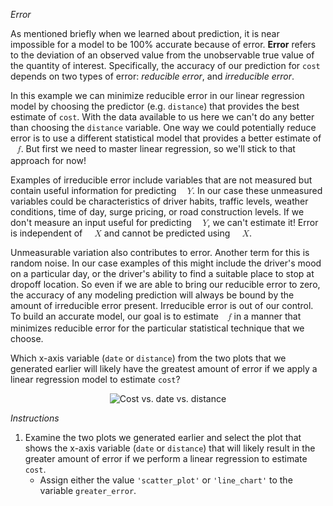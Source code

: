 <em>Error</em>

<div><p>As mentioned briefly when we learned about prediction, it is near impossible for a model to be 100% accurate because of error. <strong>Error</strong> refers to the deviation of an observed value from the unobservable true value of the quantity of interest. Specifically, the accuracy of our prediction for <code>cost</code> depends on two types of error: <em>reducible error</em>, and <em>irreducible error</em>.</p>
<p>In this example we can minimize reducible error in our linear regression model by choosing the predictor (e.g. <code>distance</code>) that provides the best estimate of <code>cost</code>. With the data available to us here we can't do any better than choosing the <code>distance</code> variable. One way we could potentially reduce error is to use a different statistical model that provides a better estimate of <span class="MathJax_Preview" style="color: inherit; display: none;"></span><span class="MathJax_SVG" id="MathJax-Element-272-Frame" tabindex="0" style="font-size: 100%; display: inline-block; position: relative;" data-mathml="<math xmlns=&quot;http://www.w3.org/1998/Math/MathML&quot;><mi>f</mi></math>" role="presentation"><svg xmlns:xlink="http://www.w3.org/1999/xlink" width="1.279ex" height="2.461ex" viewBox="0 -779.8 550.5 1059.6" role="img" focusable="false" style="vertical-align: -0.65ex;" aria-hidden="true"><g stroke="currentColor" fill="currentColor" stroke-width="0" transform="matrix(1 0 0 -1 0 0)"><use xlink:href="#MJMATHI-66" x="0" y="0"></use></g></svg><span class="MJX_Assistive_MathML" role="presentation"><math xmlns="http://www.w3.org/1998/Math/MathML"><mi>f</mi></math></span></span><script type="math/tex" id="MathJax-Element-272">f</script>. But first we need to master linear regression, so we'll stick to that approach for now! </p>
<p>Examples of irreducible error include variables that are not measured but contain useful information for predicting <span class="MathJax_Preview" style="color: inherit; display: none;"></span><span class="MathJax_SVG" id="MathJax-Element-273-Frame" tabindex="0" style="font-size: 100%; display: inline-block; position: relative;" data-mathml="<math xmlns=&quot;http://www.w3.org/1998/Math/MathML&quot;><mi>Y</mi></math>" role="presentation"><svg xmlns:xlink="http://www.w3.org/1999/xlink" width="1.773ex" height="1.945ex" viewBox="0 -779.8 763.5 837.3" role="img" focusable="false" style="vertical-align: -0.134ex;" aria-hidden="true"><g stroke="currentColor" fill="currentColor" stroke-width="0" transform="matrix(1 0 0 -1 0 0)"><use xlink:href="#MJMATHI-59" x="0" y="0"></use></g></svg><span class="MJX_Assistive_MathML" role="presentation"><math xmlns="http://www.w3.org/1998/Math/MathML"><mi>Y</mi></math></span></span><script type="math/tex" id="MathJax-Element-273">Y</script>. In our case these unmeasured variables could be characteristics of driver habits, traffic levels, weather conditions, time of day, surge pricing, or road construction levels. If we don't measure an input useful for predicting <span class="MathJax_Preview" style="color: inherit; display: none;"></span><span class="MathJax_SVG" id="MathJax-Element-274-Frame" tabindex="0" style="font-size: 100%; display: inline-block; position: relative;" data-mathml="<math xmlns=&quot;http://www.w3.org/1998/Math/MathML&quot;><mi>Y</mi></math>" role="presentation"><svg xmlns:xlink="http://www.w3.org/1999/xlink" width="1.773ex" height="1.945ex" viewBox="0 -779.8 763.5 837.3" role="img" focusable="false" style="vertical-align: -0.134ex;" aria-hidden="true"><g stroke="currentColor" fill="currentColor" stroke-width="0" transform="matrix(1 0 0 -1 0 0)"><use xlink:href="#MJMATHI-59" x="0" y="0"></use></g></svg><span class="MJX_Assistive_MathML" role="presentation"><math xmlns="http://www.w3.org/1998/Math/MathML"><mi>Y</mi></math></span></span><script type="math/tex" id="MathJax-Element-274">Y</script>, we can't estimate it! Error is independent of <span class="MathJax_Preview" style="color: inherit; display: none;"></span><span class="MathJax_SVG" id="MathJax-Element-275-Frame" tabindex="0" style="font-size: 100%; display: inline-block; position: relative;" data-mathml="<math xmlns=&quot;http://www.w3.org/1998/Math/MathML&quot;><mi>X</mi></math>" role="presentation"><svg xmlns:xlink="http://www.w3.org/1999/xlink" width="1.98ex" height="2.074ex" viewBox="0 -779.8 852.5 892.9" role="img" focusable="false" style="vertical-align: -0.263ex;" aria-hidden="true"><g stroke="currentColor" fill="currentColor" stroke-width="0" transform="matrix(1 0 0 -1 0 0)"><use xlink:href="#MJMATHI-58" x="0" y="0"></use></g></svg><span class="MJX_Assistive_MathML" role="presentation"><math xmlns="http://www.w3.org/1998/Math/MathML"><mi>X</mi></math></span></span><script type="math/tex" id="MathJax-Element-275">X</script> and cannot be predicted using <span class="MathJax_Preview" style="color: inherit; display: none;"></span><span class="MathJax_SVG" id="MathJax-Element-276-Frame" tabindex="0" style="font-size: 100%; display: inline-block; position: relative;" data-mathml="<math xmlns=&quot;http://www.w3.org/1998/Math/MathML&quot;><mi>X</mi></math>" role="presentation"><svg xmlns:xlink="http://www.w3.org/1999/xlink" width="1.98ex" height="2.074ex" viewBox="0 -779.8 852.5 892.9" role="img" focusable="false" style="vertical-align: -0.263ex;" aria-hidden="true"><g stroke="currentColor" fill="currentColor" stroke-width="0" transform="matrix(1 0 0 -1 0 0)"><use xlink:href="#MJMATHI-58" x="0" y="0"></use></g></svg><span class="MJX_Assistive_MathML" role="presentation"><math xmlns="http://www.w3.org/1998/Math/MathML"><mi>X</mi></math></span></span><script type="math/tex" id="MathJax-Element-276">X</script>. </p>
<p>Unmeasurable variation also contributes to error. Another term for this is random noise. In our case examples of this might include the driver's mood on a particular day, or the driver's ability to find a suitable place to stop at dropoff location. So even if we are able to bring our reducible error to zero, the accuracy of any modeling prediction will always be bound by the amount of irreducible error present. Irreducible error is out of our control. To build an accurate model, our goal is to estimate <span class="MathJax_Preview" style="color: inherit; display: none;"></span><span class="MathJax_SVG" id="MathJax-Element-277-Frame" tabindex="0" style="font-size: 100%; display: inline-block; position: relative;" data-mathml="<math xmlns=&quot;http://www.w3.org/1998/Math/MathML&quot;><mi>f</mi></math>" role="presentation"><svg xmlns:xlink="http://www.w3.org/1999/xlink" width="1.279ex" height="2.461ex" viewBox="0 -779.8 550.5 1059.6" role="img" focusable="false" style="vertical-align: -0.65ex;" aria-hidden="true"><g stroke="currentColor" fill="currentColor" stroke-width="0" transform="matrix(1 0 0 -1 0 0)"><use xlink:href="#MJMATHI-66" x="0" y="0"></use></g></svg><span class="MJX_Assistive_MathML" role="presentation"><math xmlns="http://www.w3.org/1998/Math/MathML"><mi>f</mi></math></span></span><script type="math/tex" id="MathJax-Element-277">f</script> in a manner that minimizes reducible error for the particular statistical technique that we choose.</p>
<p>Which x-axis variable (<code>date</code> or <code>distance</code>) from the two plots that we generated earlier will likely have the greatest amount of error if we apply a linear regression model to estimate <code>cost</code>? </p>
<p></p><center><img alt="Cost vs. date vs. distance" src="https://dq-content.s3.amazonaws.com/454/grid.png"></center><p></p></div>

<em>Instructions</em>

<ol>
<li>Examine the two plots we generated earlier and select the plot that shows the x-axis variable (<code>date</code> or <code>distance</code>) that will likely result in the greater amount of error if we perform a linear regression to estimate <code>cost</code>. <ul>
<li>Assign either the value <code>'scatter_plot'</code> or <code>'line_chart'</code> to the variable <code>greater_error</code>.</li>
</ul>
</li>
</ol>

